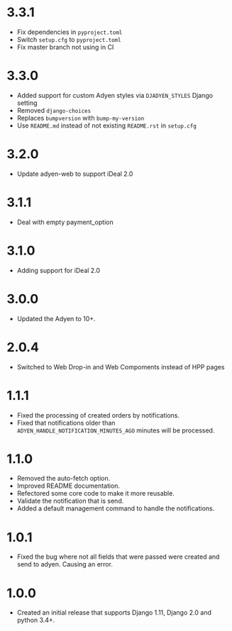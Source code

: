 # 3.3.1
- Fix dependencies in `pyproject.toml`
- Switch `setup.cfg` to `pyproject.toml`
- Fix master branch not using in CI

# 3.3.0
-   Added support for custom Adyen styles via `DJADYEN_STYLES` Django setting
-   Removed `django-choices`
-   Replaces `bumpversion` with `bump-my-version`
-   Use `README.md` instead of not existing `README.rst` in `setup.cfg`

# 3.2.0
-   Update adyen-web to support iDeal 2.0

# 3.1.1
-   Deal with empty payment_option

# 3.1.0
-   Adding support for iDeal 2.0

# 3.0.0

-   Updated the Adyen to 10+.

# 2.0.4

-   Switched to Web Drop-in and Web Compoments instead of HPP pages

# 1.1.1

-   Fixed the processing of created orders by notifications.
-   Fixed that notifications older than `ADYEN_HANDLE_NOTIFICATION_MINUTES_AGO` minutes will be processed.

# 1.1.0

-   Removed the auto-fetch option.
-   Improved README documentation.
-   Refectored some core code to make it more reusable.
-   Validate the notification that is send.
-   Added a default management command to handle the notifications.

# 1.0.1

-   Fixed the bug where not all fields that were passed were created and send to adyen. Causing an error.

# 1.0.0

-   Created an initial release that supports Django 1.11, Django 2.0 and python 3.4+.
